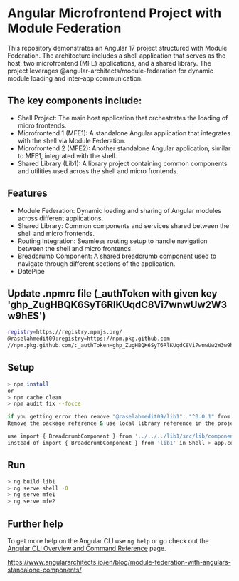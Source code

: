 # Angular Microfrontend Project with Module Federation
This repository demonstrates an Angular 17 project structured with Module Federation. The architecture includes a shell application that serves as the host, two microfrontend (MFE) applications, and a shared library. The project leverages @angular-architects/module-federation for dynamic module loading and inter-app communication.

## The key components include:

- Shell Project: The main host application that orchestrates the loading of micro frontends.
- Microfrontend 1 (MFE1): A standalone Angular application that integrates with the shell via Module Federation.
- Microfrontend 2 (MFE2): Another standalone Angular application, similar to MFE1, integrated with the shell.
- Shared Library (Lib1): A library project containing common components and utilities used across the shell and micro frontends.

## Features
- Module Federation: Dynamic loading and sharing of Angular modules across different applications.
- Shared Library: Common components and services shared between the shell and micro frontends.
- Routing Integration: Seamless routing setup to handle navigation between the shell and micro frontends.
- Breadcrumb Component: A shared breadcrumb component used to navigate through different sections of the application.
- DatePipe   

## Update .npmrc file (_authToken with given key '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')
```sh
registry=https://registry.npmjs.org/
@raselahmedit09:registry=https://npm.pkg.github.com
//npm.pkg.github.com/:_authToken=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
```

## Setup
```sh
> npm install
or 
> npm cache clean 
> npm audit fix --focce

if you getting error then remove "@raselahmedit09/lib1": "^0.0.1" from package.json  file and try again.
Remove the package reference & use local library reference in the project files as well.

use import { BreadcrumbComponent } from '../../../lib1/src/lib/components/breadcrumb/breadcrumb.component'
instead of import { BreadcrumbComponent } from 'lib1' in Shell > app.component.ts file 
```
## Run
```sh
> ng build lib1
> ng serve shell -0 
> ng serve mfe1
> ng serve mfe2
```
## Further help
To get more help on the Angular CLI use `ng help` or go check out the [Angular CLI Overview and Command Reference](https://angular.io/cli) page.

https://www.angulararchitects.io/en/blog/module-federation-with-angulars-standalone-components/
